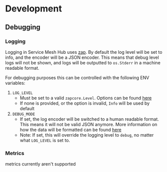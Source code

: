 # Development

## Debugging

### Logging
Logging in Service Mesh Hub uses [zap](https://github.com/uber-go/zap). By default the log level will be set to info,
and the encoder will be a JSON encoder. This means that debug level logs will not be shown, and logs will be outputted 
to `os.Stderr` in a machine readable format.

For debugging purposes this can be controlled with the following ENV variables:
1. `LOG_LEVEL`
    * Must be set to a valid `zapcore.Level`. Options can be found [here](https://pkg.go.dev/go.uber.org/zap/zapcore?tab=doc#Level)
    * If none is provided, or the option is invalid, `Info` will be used by default
2. `DEBUG_MODE`
    * If set, the log encoder will be switched to a human readable format. This means it will not be valid JSON anymore.
    More information on how the data will be formatted can be found [here](https://pkg.go.dev/go.uber.org/zap/zapcore?tab=doc#NewConsoleEncoder)
    * Note: If set, this will override the logging level to `debug`, no matter what `LOG_LEVEL` is set to.


### Metrics
metrics currently aren't supported
